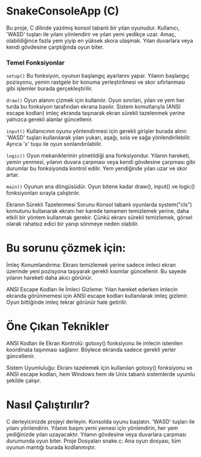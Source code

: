# SnakeConsoleApp (C)
Bu proje, C dilinde yazılmış konsol tabanlı bir yılan oyunudur. Kullanıcı, 'WASD' tuşları ile yılanı yönlendirir ve yılan yemi yedikçe uzar. Amaç, olabildiğince fazla yem yiyip en yüksek skora ulaşmak. Yılan duvarlara veya kendi gövdesine çarptığında oyun biter.

### Temel Fonksiyonlar
`setup()`
Bu fonksiyon, oyunun başlangıç ayarlarını yapar. Yılanın başlangıç pozisyonu, yemin rastgele bir konuma yerleştirilmesi ve skor sıfırlanması gibi işlemler burada gerçekleştirilir.

`draw()`
Oyun alanını çizmek için kullanılır. Oyun sınırları, yılan ve yem her turda bu fonksiyon tarafından ekrana basılır. Sistem komutlarıyla (ANSI escape kodları) imleç ekranda taşınarak ekran sürekli tazelenmek yerine yalnızca gerekli alanlar güncellenir.

`input()`
Kullanıcının oyunu yönlendirmesi için gerekli girişler burada alınır. 'WASD' tuşları kullanılarak yılan yukarı, aşağı, sola ve sağa yönlendirilebilir. Ayrıca 'x' tuşu ile oyun sonlandırılabilir.

`logic()`
Oyun mekaniklerinin yönetildiği ana fonksiyondur. Yılanın hareketi, yemin yenmesi, yılanın duvara çarpması veya kendi gövdesine çarpması gibi durumlar bu fonksiyonda kontrol edilir. Yem yendiğinde yılan uzar ve skor artar.

`main()`
Oyunun ana döngüsüdür. Oyun bitene kadar draw(), input() ve logic() fonksiyonları sırayla çalıştırılır.

Ekranın Sürekli Tazelenmesi Sorunu
Konsol tabanlı oyunlarda system("cls") komutunu kullanarak ekranı her karede tamamen temizlemek yerine, daha etkili bir yöntem kullanmak gerekir. Çünkü ekranı sürekli temizlemek, görsel olarak rahatsız edici bir yanıp sönmeye neden olabilir.

# Bu sorunu çözmek için:

İmleç Konumlandırma: Ekranı temizlemek yerine sadece imleci ekran üzerinde yeni pozisyona taşıyarak gerekli kısımlar güncellenir. Bu sayede yılanın hareketi daha akıcı görünür.

ANSI Escape Kodları ile İmleci Gizleme: Yılan hareket ederken imlecin ekranda görünmemesi için ANSI escape kodları kullanılarak imleç gizlenir. Oyun bittiğinde imleç tekrar görünür hale getirilir.

# Öne Çıkan Teknikler
ANSI Kodları ile Ekran Kontrolü: gotoxy() fonksiyonu ile imlecin istenilen koordinata taşınması sağlanır. Böylece ekranda sadece gerekli yerler güncellenir.

Sistem Uyumluluğu: Ekranı tazelemek için kullanılan gotoxy() fonksiyonu ve ANSI escape kodları, hem Windows hem de Unix tabanlı sistemlerde uyumlu şekilde çalışır.

# Nasıl Çalıştırılır?
C derleyicinizde projeyi derleyin.
Konsolda oyunu başlatın.
'WASD' tuşları ile yılanı yönlendirin.
Yılanın başını yemi yemesi için yönlendirin, her yem yediğinizde yılan uzayacaktır.
Yılanın gövdesine veya duvarlara çarpması durumunda oyun biter.
Proje Dosyaları
snake.c: Ana oyun dosyası, tüm oyunun mantığı burada kodlanmıştır.
